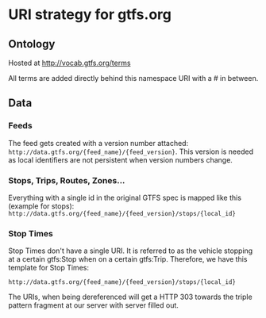 # URI strategy for gtfs.org

## Ontology

Hosted at http://vocab.gtfs.org/terms

All terms are added directly behind this namespace URI with a # in between.

## Data

### Feeds

The feed gets created with a version number attached: `http://data.gtfs.org/{feed_name}/{feed_version}`. This version is needed as local identifiers are not persistent when version numbers change.

### Stops, Trips, Routes, Zones...

Everything with a single id in the original GTFS spec is mapped like this (example for stops): `http://data.gtfs.org/{feed_name}/{feed_version}/stops/{local_id}`

### Stop Times

Stop Times don't have a single URI. It is referred to as the vehicle stopping at a certain gtfs:Stop when on a certain gtfs:Trip. Therefore, we have this template for Stop Times:

`http://data.gtfs.org/{feed_name}/{feed_version}/stops/{local_id}`

The URIs, when being dereferenced will get a HTTP 303 towards the triple pattern fragment at our server with server filled out.
